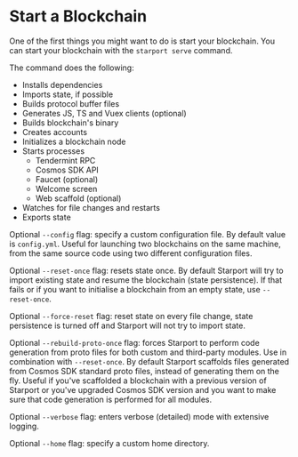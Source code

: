 # Start a Blockchain

One of the first things you might want to do is start your blockchain. You can start your blockchain with the `starport serve` command.

The command does the following:

* Installs dependencies
* Imports state, if possible
* Builds protocol buffer files
* Generates JS, TS and Vuex clients (optional)
* Builds blockchain's binary
* Creates accounts
* Initializes a blockchain node
* Starts processes
  * Tendermint RPC
  * Cosmos SDK API
  * Faucet (optional)
  * Welcome screen
  * Web scaffold (optional)
* Watches for file changes and restarts
* Exports state

Optional `--config` flag: specify a custom configuration file. By default value is `config.yml`. Useful for launching two blockchains on the same machine, from the same source code using two different configuration files.

Optional `--reset-once` flag: resets state once. By default Starport will try to import existing state and resume the blockchain (state persistence). If that fails or if you want to initialise a blockchain from an empty state, use `--reset-once`.

Optional `--force-reset` flag: reset state on every file change, state persistence is turned off and Starport will not try to import state.

Optional `--rebuild-proto-once` flag: forces Starport to perform code generation from proto files for both custom and third-party modules. Use in combination with `--reset-once`. By default Starport scaffolds files generated from Cosmos SDK standard proto files, instead of generating them on the fly. Useful if you've scaffolded a blockchain with a previous version of Starport or you've upgraded Cosmos SDK version and you want to make sure that code generation is performed for all modules.

Optional `--verbose` flag: enters verbose (detailed) mode with extensive logging.

Optional `--home` flag: specify a custom home directory.
